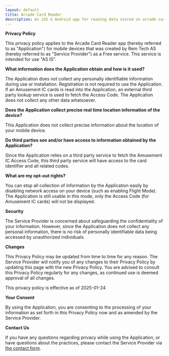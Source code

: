 ```yaml
---
layout: default
title: Arcade Card Reader
description: An iOS & Android app for reading data stored on arcade cards
---
```


**Privacy Policy**

This privacy policy applies to the Arcade Card Reader app (hereby referred to as "Application") for mobile devices that was created by Rem Tech AS (hereby referred to as "Service Provider") as a Free service. This service is intended for use "AS IS".

**What information does the Application obtain and how is it used?**

The Application does not collect any personally identifiable information during use or installation. Registration is not required to use the Application. If an Amusement IC cards is read into the Application, an external third party lookup service is used to fetch the Access Code. The Application does not collect any other data whatsoever.

**Does the Application collect precise real time location information of the device?**

This Application does not collect precise information about the location of your mobile device.

**Do third parties see and/or have access to information obtained by the Application?**

Since the Application relies on a third party service to fetch the Amusement IC Access Code, this third party service will have access to the card identifier and all related codes.

**What are my opt-out rights?**

You can stop all collection of information by the Application easily by disabling network access on your device (such as enabling Flight Mode). The Application is still usable in this mode, only the Access Code (for Amusement IC cards) will not be displayed.

**Security**

The Service Provider is concerned about safeguarding the confidentiality of your information. However, since the Application does not collect any personal information, there is no risk of personally identifiable data being accessed by unauthorized individuals.

**Changes**

This Privacy Policy may be updated from time to time for any reason. The Service Provider will notify you of any changes to their Privacy Policy by updating this page with the new Privacy Policy. You are advised to consult this Privacy Policy regularly for any changes, as continued use is deemed approval of all changes.

This privacy policy is effective as of 2025-01-24

**Your Consent**

By using the Application, you are consenting to the processing of your information as set forth in this Privacy Policy now and as amended by the Service Provider.

**Contact Us**

If you have any questions regarding privacy while using the Application, or have questions about the practices, please contact the Service Provider via [the contact form](./contact.html).
